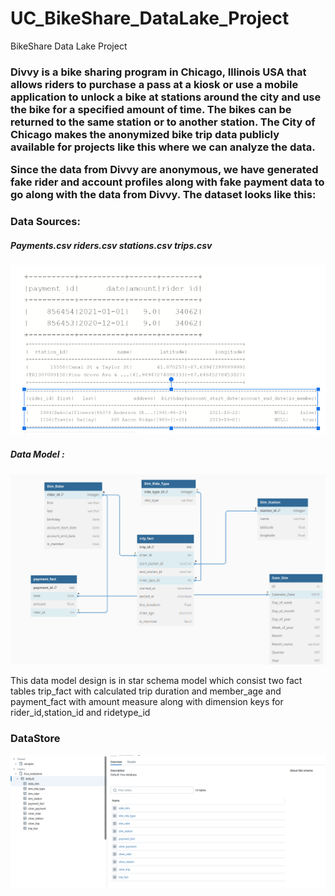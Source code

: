 # UC_BikeShare_DataLake_Project
BikeShare Data Lake Project
<H3>Divvy is a bike sharing program in Chicago, Illinois USA that allows riders to purchase a pass at a kiosk or use a mobile application to unlock a bike at stations around the city and use the bike for a specified amount of time. The bikes can be returned to the same station or to another station. The City of Chicago makes the anonymized bike trip data publicly available for projects like this where we can analyze the data.

Since the data from Divvy are anonymous, we have generated fake rider and account profiles along with fake payment data to go along with the data from Divvy. The dataset looks like this:</H3>

<H3> Data Sources: </H3>
<H5> Payments.csv  riders.csv  stations.csv      trips.csv</H5>
<img src="https://github.com/Narvinuk/UC_BikeShare_DataLake_Project/blob/main/dm1.PNG">

 <H5> Data Model :</H5>
 <img src="https://github.com/Narvinuk/UC_BikeShare_DataLake_Project/blob/main/dm4.PNG">

<p> This data model design is in star schema model which consist two fact tables trip_fact   with calculated trip duration and member_age
and payment_fact with amount measure along with dimension keys for rider_id,station_id and ridetype_id
<H3>DataStore</H3>
<img src="https://github.com/Narvinuk/UC_BikeShare_DataLake_Project/blob/main/dm3.PNG">
</p>


